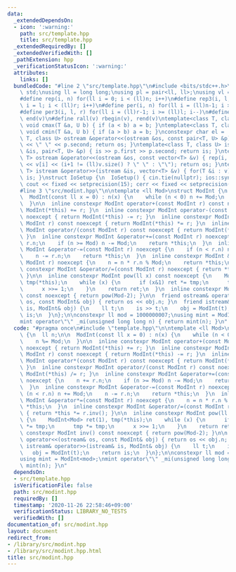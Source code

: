 ```yaml
---
data:
  _extendedDependsOn:
  - icon: ':warning:'
    path: src/template.hpp
    title: src/template.hpp
  _extendedRequiredBy: []
  _extendedVerifiedWith: []
  _pathExtension: hpp
  _verificationStatusIcon: ':warning:'
  attributes:
    links: []
  bundledCode: "#line 2 \"src/template.hpp\"\n#include <bits/stdc++.h>\nusing namespace\
    \ std;\nusing ll = long long;\nusing pl = pair<ll, ll>;\nusing vl = vector<ll>;\n\
    #define rep(i, n) for(ll i = 0; i < (ll)n; i++)\n#define rep3(i, l, r) for(ll\
    \ i = l; i < (ll)r; i++)\n#define per(i, n) for(ll i = (ll)n-1; i >= 0; i--)\n\
    #define per3(i, l, r) for(ll i = (ll)r-1; i >= (ll)l; i--)\n#define all(v) begin(v),\
    \ end(v)\n#define rall(v) rbegin(v), rend(v)\ntemplate<class T, class U> inline\
    \ void cmax(T &a, U b) { if (a < b) a = b; }\ntemplate<class T, class U> inline\
    \ void cmin(T &a, U b) { if (a > b) a = b; }\nconstexpr char el = '\\n';\ntemplate<class\
    \ T, class U> ostream &operator<<(ostream &os, const pair<T, U> &p) { os << p.first\
    \ << \" \" << p.second; return os; }\ntemplate<class T, class U> istream &operator>>(istream\
    \ &is, pair<T, U> &p) { is >> p.first >> p.second; return is; }\ntemplate<class\
    \ T> ostream &operator<<(ostream &os, const vector<T> &v) { rep(i, v.size()) os\
    \ << v[i] << (i+1 != (ll)v.size() ? \" \" : \"\"); return os; }\ntemplate<class\
    \ T> istream &operator>>(istream &is, vector<T> &v) { for(T &i : v) is >> i; return\
    \ is; }\nstruct IoSetup {\n  IoSetup() { cin.tie(nullptr); ios::sync_with_stdio(false);\
    \ cout << fixed << setprecision(15); cerr << fixed << setprecision(15); }\n} io_setup;\n\
    #line 3 \"src/modint.hpp\"\n\ntemplate <ll Mod>\nstruct ModInt {\n  ll n;\n\n\
    \  ModInt(const ll x = 0) : n(x) {\n    while (n < 0) n += Mod;\n    n %= Mod;\n\
    \  }\n\n  inline constexpr ModInt operator+(const ModInt r) const noexcept { return\
    \ ModInt(*this) += r; }\n  inline constexpr ModInt operator-(const ModInt r) const\
    \ noexcept { return ModInt(*this) -= r; }\n  inline constexpr ModInt operator*(const\
    \ ModInt r) const noexcept { return ModInt(*this) *= r; }\n  inline constexpr\
    \ ModInt operator/(const ModInt r) const noexcept { return ModInt(*this) /= r;\
    \ }\n  inline constexpr ModInt &operator+=(const ModInt r) noexcept {\n    n +=\
    \ r.n;\n    if (n >= Mod) n -= Mod;\n    return *this;\n  }\n  inline constexpr\
    \ ModInt &operator-=(const ModInt r) noexcept {\n    if (n < r.n) n += Mod;\n\
    \    n -= r.n;\n    return *this;\n  }\n  inline constexpr ModInt &operator*=(const\
    \ ModInt r) noexcept {\n    n = n * r.n % Mod;\n    return *this;\n  }\n  inline\
    \ constexpr ModInt &operator/=(const ModInt r) noexcept { return *this *= r.inv();\
    \ }\n\n  inline constexpr ModInt pow(ll x) const noexcept {\n    ModInt<Mod> ret(1),\
    \ tmp(*this);\n    while (x) {\n      if (x&1) ret *= tmp;\n      tmp *= tmp;\n\
    \      x >>= 1;\n    }\n    return ret;\n  }\n  inline constexpr ModInt inv()\
    \ const noexcept { return pow(Mod-2); }\n\n  friend ostream& operator<<(ostream&\
    \ os, const ModInt& obj) { return os << obj.n; }\n  friend istream& operator>>(istream&\
    \ is, ModInt& obj) {\n    ll t;\n    is >> t;\n    obj = ModInt(t);\n    return\
    \ is;\n  }\n};\n\nconstexpr ll mod = 1000000007;\nusing mint = ModInt<mod>;\n\
    mint operator\"\" _mi(unsigned long long n) { return mint(n); }\n"
  code: "#pragma once\n#include \"template.hpp\"\n\ntemplate <ll Mod>\nstruct ModInt\
    \ {\n  ll n;\n\n  ModInt(const ll x = 0) : n(x) {\n    while (n < 0) n += Mod;\n\
    \    n %= Mod;\n  }\n\n  inline constexpr ModInt operator+(const ModInt r) const\
    \ noexcept { return ModInt(*this) += r; }\n  inline constexpr ModInt operator-(const\
    \ ModInt r) const noexcept { return ModInt(*this) -= r; }\n  inline constexpr\
    \ ModInt operator*(const ModInt r) const noexcept { return ModInt(*this) *= r;\
    \ }\n  inline constexpr ModInt operator/(const ModInt r) const noexcept { return\
    \ ModInt(*this) /= r; }\n  inline constexpr ModInt &operator+=(const ModInt r)\
    \ noexcept {\n    n += r.n;\n    if (n >= Mod) n -= Mod;\n    return *this;\n\
    \  }\n  inline constexpr ModInt &operator-=(const ModInt r) noexcept {\n    if\
    \ (n < r.n) n += Mod;\n    n -= r.n;\n    return *this;\n  }\n  inline constexpr\
    \ ModInt &operator*=(const ModInt r) noexcept {\n    n = n * r.n % Mod;\n    return\
    \ *this;\n  }\n  inline constexpr ModInt &operator/=(const ModInt r) noexcept\
    \ { return *this *= r.inv(); }\n\n  inline constexpr ModInt pow(ll x) const noexcept\
    \ {\n    ModInt<Mod> ret(1), tmp(*this);\n    while (x) {\n      if (x&1) ret\
    \ *= tmp;\n      tmp *= tmp;\n      x >>= 1;\n    }\n    return ret;\n  }\n  inline\
    \ constexpr ModInt inv() const noexcept { return pow(Mod-2); }\n\n  friend ostream&\
    \ operator<<(ostream& os, const ModInt& obj) { return os << obj.n; }\n  friend\
    \ istream& operator>>(istream& is, ModInt& obj) {\n    ll t;\n    is >> t;\n \
    \   obj = ModInt(t);\n    return is;\n  }\n};\n\nconstexpr ll mod = 1000000007;\n\
    using mint = ModInt<mod>;\nmint operator\"\" _mi(unsigned long long n) { return\
    \ mint(n); }\n"
  dependsOn:
  - src/template.hpp
  isVerificationFile: false
  path: src/modint.hpp
  requiredBy: []
  timestamp: '2020-11-26 22:58:46+09:00'
  verificationStatus: LIBRARY_NO_TESTS
  verifiedWith: []
documentation_of: src/modint.hpp
layout: document
redirect_from:
- /library/src/modint.hpp
- /library/src/modint.hpp.html
title: src/modint.hpp
---
```

